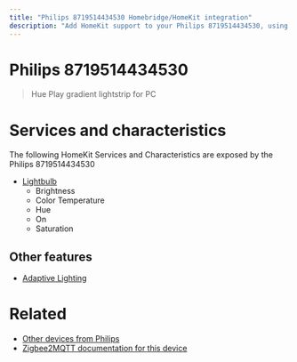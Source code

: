```yaml
---
title: "Philips 8719514434530 Homebridge/HomeKit integration"
description: "Add HomeKit support to your Philips 8719514434530, using Homebridge, Zigbee2MQTT and homebridge-z2m."
---
```

<!---
This file has been GENERATED using src/docgen/docgen.ts
DO NOT EDIT THIS FILE MANUALLY!
-->
# Philips 8719514434530
> Hue Play gradient lightstrip for PC


# Services and characteristics
The following HomeKit Services and Characteristics are exposed by
the Philips 8719514434530

* [Lightbulb](../../light.md)
  * Brightness
  * Color Temperature
  * Hue
  * On
  * Saturation

## Other features
* [Adaptive Lighting](../../light.md)

# Related
* [Other devices from Philips](../index.md#philips)
* [Zigbee2MQTT documentation for this device](https://www.zigbee2mqtt.io/devices/8719514434530.html)